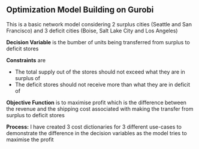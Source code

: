## Optimization Model Building on Gurobi

This is a basic network model considering 2 surplus cities (Seattle and San Francisco) and 
3 deficit cities (Boise, Salt Lake City and Los Angeles)

**Decision Variable** is the bumber of units being transferred from surplus to deficit stores

**Constraints** are 
  - The total supply out of the stores should not exceed what they are in surplus of 
  - The deficit stores should not receive more than what they are in deficit of

**Objective Function** is to maximise profit which is the difference between the revenue 
and the shipping cost associated with making the transfer from surplus to deficit stores

**Process:** 
I have created 3 cost dictionaries for 3 different use-cases to demonstrate the difference 
in the decision variables as the model tries to maximise the profit
